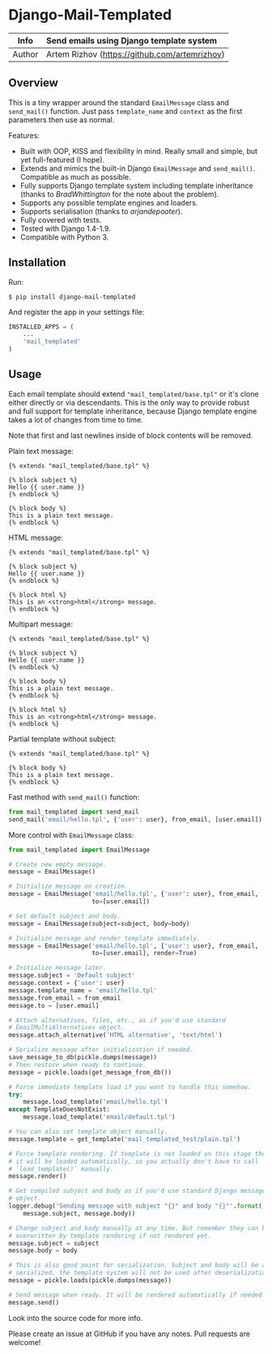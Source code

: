 Django-Mail-Templated
=====================

|  Info  | Send emails using Django template system        |
|--------|:------------------------------------------------|
| Author | Artem Rizhov (<https://github.com/artemrizhov>) |

Overview
--------

This is a tiny wrapper around the standard `EmailMessage` class and
`send_mail()` function. Just pass `template_name` and `context` as the
first parameters then use as normal.

Features:

- Built with OOP, KISS and flexibility in mind. Really small and
  simple, but yet full-featured (I hope).
- Extends and mimics the built-in Django `EmailMessage` and
  `send_mail()`. Compatible as much as possible.
- Fully supports Django template system including template inheritance
  (thanks to *BradWhittington* for the note about the problem).
- Supports any possible template engines and loaders.
- Supports serialisation (thanks to *arjandepooter*).
- Fully covered with tests.
- Tested with Django 1.4-1.9.
- Compatible with Python 3.

Installation
------------

Run:

```
$ pip install django-mail-templated
```

And register the app in your settings file:

```python
INSTALLED_APPS = (
    ...
    'mail_templated'
)
```

Usage
-----

Each email template should extend `"mail_templated/base.tpl"` or it's
clone either directly or via descendants. This is the only way to
provide robust and full support for template inheritance, because Django
template engine takes a lot of changes from time to time.

Note that first and last newlines inside of block contents will be
removed.

Plain text message:

```html+django
{% extends "mail_templated/base.tpl" %}

{% block subject %}
Hello {{ user.name }}
{% endblock %}

{% block body %}
This is a plain text message.
{% endblock %}
```

HTML message:

```html+django
{% extends "mail_templated/base.tpl" %}

{% block subject %}
Hello {{ user.name }}
{% endblock %}

{% block html %}
This is an <strong>html</strong> message.
{% endblock %}
```

Multipart message:

```html+django
{% extends "mail_templated/base.tpl" %}

{% block subject %}
Hello {{ user.name }}
{% endblock %}

{% block body %}
This is a plain text message.
{% endblock %}

{% block html %}
This is an <strong>html</strong> message.
{% endblock %}
```

Partial template without subject:

```html+django
{% extends "mail_templated/base.tpl" %}

{% block body %}
This is a plain text message.
{% endblock %}
```

Fast method with `send_mail()` function:

```python
from mail_templated import send_mail
send_mail('email/hello.tpl', {'user': user}, from_email, [user.email])
```

More control with `EmailMessage` class:

```python
from mail_templated import EmailMessage

# Create new empty message.
message = EmailMessage()

# Initialize message on creation.
message = EmailMessage('email/hello.tpl', {'user': user}, from_email,
                       to=[user.email])

# Set default subject and body.
message = EmailMessage(subject=subject, body=body)

# Initialize message and render template immediately.
message = EmailMessage('email/hello.tpl', {'user': user}, from_email,
                       to=[user.email], render=True)

# Initialize message later.
message.subject = 'Default subject'
message.context = {'user': user}
message.template_name = 'email/hello.tpl'
message.from_email = from_email
message.to = [user.email]

# Attach alternatives, files, etc., as if you'd use standard
# EmailMultiAlternatives object.
message.attach_alternative('HTML alternative', 'text/html')

# Serialize message after initialization if needed.
save_message_to_db(pickle.dumps(message))
# Then restore when ready to continue.
message = pickle.loads(get_message_from_db())

# Force immediate template load if you want to handle this somehow.
try:
    message.load_template('email/hello.tpl')
except TemplateDoesNotExist:
    message.load_template('email/default.tpl')

# You can also set template object manually.
message.template = get_template('mail_templated_test/plain.tpl')

# Force template rendering. If template is not loaded on this stage then
# it will be loaded automatically, so you actually don't have to call
# `load_template()` manually.
message.render()

# Get compiled subject and body as if you'd use standard Django message
# object.
logger.debug('Sending message with subject "{}" and body "{}"'.format(
    message.subject, message.body))

# Change subject and body manually at any time. But remember they can be
# overwritten by template rendering if not rendered yet.
message.subject = subject
message.body = body

# This is also good point for serialization. Subject and body will be also
# serialized, the template system will not be used after deserialization.
message = pickle.loads(pickle.dumps(message))

# Send message when ready. It will be rendered automatically if needed.
message.send()
```

Look into the source code for more info.

Please create an issue at GitHub if you have any notes. Pull requests
are welcome!
